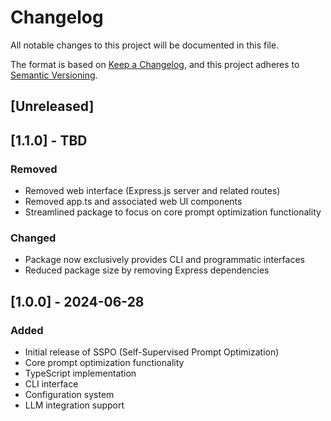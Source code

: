 # Changelog

All notable changes to this project will be documented in this file.

The format is based on [Keep a Changelog](https://keepachangelog.com/en/1.0.0/),
and this project adheres to [Semantic Versioning](https://semver.org/spec/v2.0.0.html).

## [Unreleased]

## [1.1.0] - TBD
### Removed
- Removed web interface (Express.js server and related routes)
- Removed app.ts and associated web UI components
- Streamlined package to focus on core prompt optimization functionality

### Changed
- Package now exclusively provides CLI and programmatic interfaces
- Reduced package size by removing Express dependencies

## [1.0.0] - 2024-06-28
### Added
- Initial release of SSPO (Self-Supervised Prompt Optimization)
- Core prompt optimization functionality
- TypeScript implementation
- CLI interface
- Configuration system
- LLM integration support
